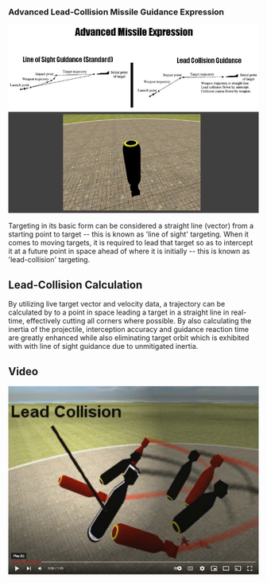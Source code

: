### Advanced Lead-Collision Missile Guidance Expression

![Lead-collision](https://github.com/TimIsabella/Gmod-AdvancedMissileExpression/blob/main/Lead-Collision.jpg)

Targeting in its basic form can be considered a straight line (vector) 
from a starting point to target -- this is known as 'line of sight' targeting.
When it comes to moving targets, it is required to lead that target so as
to intercept it at a future point in space ahead of where it is initially
-- this is known as 'lead-collision' targeting.

## Lead-Collision Calculation

By utilizing live target vector and velocity data, a trajectory can be calculated by
to a point in space leading a target in a straight line in real-time, effectively 
cutting all corners where possible. By also calculating the inertia of the projectile,
interception accuracy and guidance reaction time are greatly enhanced while also eliminating
target orbit which is exhibited with with line of sight guidance due to unmitigated inertia.

## Video
[![Watch the video](https://github.com/TimIsabella/Gmod-AdvancedMissileExpression/blob/main/AME.png)](https://www.youtube.com/watch?v=8GuJDiRmCqA)

